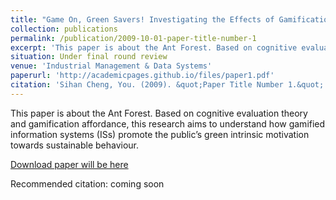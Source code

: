 ```yaml
---
title: "Game On, Green Savers! Investigating the Effects of Gamification Affordances on User Green Intrinsic Motivation: A Cognitive Evaluation Perspective."
collection: publications
permalink: /publication/2009-10-01-paper-title-number-1
excerpt: 'This paper is about the Ant Forest. Based on cognitive evaluation theory and gamification affordance, this research aims to understand how gamified information systems (ISs) promote the public’s green intrinsic motivation towards sustainable behaviour.'
situation: Under final round review
venue: 'Industrial Management & Data Systems'
paperurl: 'http://academicpages.github.io/files/paper1.pdf'
citation: 'Sihan Cheng, You. (2009). &quot;Paper Title Number 1.&quot; <i>Journal 1</i>. 1(1).'
---
```

This paper is about the Ant Forest. Based on cognitive evaluation theory and gamification affordance, this research aims to understand how gamified information systems (ISs) promote the public’s green intrinsic motivation towards sustainable behaviour.

[Download paper will be here](http://academicpages.github.io/files/paper1.pdf)

Recommended citation: coming soon
